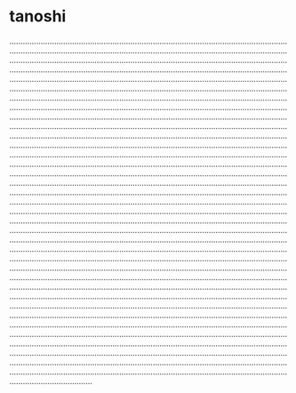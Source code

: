# tanoshi
.....................................................................................................................................................................................................................................................................................................................................................................................................................................................................................................................................................................................................................................................................................................................................................................................................................................................................................................................................................................................................................................................................................................................................................................................................................................................................................................................................................................................................................................................................................................................................................................................................................................................................................................................................................................................................................................................................................................................................................................................................................................................................................................................................................................................................................................................................................................................................................................................................................................................................................................................................................................................................................................................................................................................................................................................................................................................................................................................................................................................................................................................................................................................................................................................................................................................................................................................................................................................................................................................................................................................................................................................................................................................................................................................................................................................................................................................................................................................................................................................................................................................................................................................................................................................................................................................................................................................................................................................................................................................................................................................................................................................................................................................................................